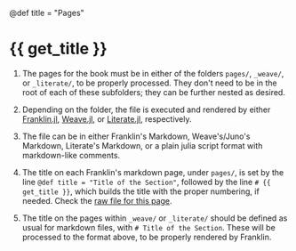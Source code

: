 @def title = "Pages"

# {{ get_title }}

1. The pages for the book must be in either of the folders `pages/`, `_weave/`, or `_literate/`, to be properly processed. They don't need to be in the root of each of these subfolders; they can be further nested as desired.

1. Depending on the folder, the file is executed and rendered by either [Franklin.jl](https://github.com/tlienart/Franklin.jl), [Weave.jl](https://github.com/JunoLab/Weave.jl), or [Literate.jl](https://github.com/fredrikekre/Literate.jl), respectively.

1. The file can be in either Franklin's Markdown, Weave's/Juno's Markdown, Literate's Markdown, or a plain julia script format with markdown-like comments.

1. The title on each Franklin's markdown page, under `pages/`, is set by the line `@def title = "Title of the Section"`, followed by the line `# {{ get_title }}`, which builds the title with the proper numbering, if needed. Check the [raw file for this page](https://github.com/rmsrosa/booksjl-franklin-template/blob/main/pages/pages.md).

1. The title on the pages within `_weave/` or `_literate/` should be defined as usual for markdown files, with `# Title of the Section`. These will be processed to the format above, to be properly rendered by Franklin.
